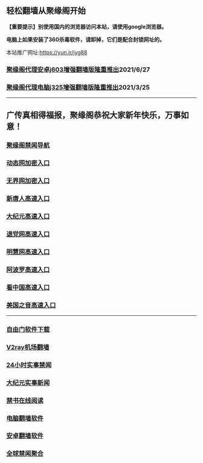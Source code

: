 ## 轻松翻墙从聚缘阁开始

**【重要提示】别使用国内的浏览器访问本站，请使用google浏览器。**

**电脑上如果安装了360杀毒软件，请卸掉，它们是配合封锁网址的。**

本站推广网址:https://yun.ir/jyg88

### [聚缘阁代理安卓j603增强翻墙版隆重推出](https://gitlab.com/juyuange/2/-/raw/master/j603.apk)2021/6/27

### [聚缘阁代理电脑j325增强翻墙版隆重推出](https://gitlab.com/juyuange/2/-/raw/master/j325dn.rar)2021/3/25

***

## **广传真相得福报，聚缘阁恭祝大家新年快乐，万事如意！**

### [聚缘阁禁闻导航](https://dt1.jyg4.xyz)

### [动态网加密入口](https://88t.jyg1.xyz/dwwe3/e444r)

### [无界网加密入口](https://88t.jyg1.xyz/afff/n12r)

### [新唐人高速入口](https://88t.jyg1.xyz/mmmg/e5n)

### [大纪元高速入口](https://88t.jyg1.xyz/yyyyy/e7n)

### [退党网高速入口](https://88t.jyg1.xyz/aakkk/e8m)

### [明慧网高速入口](https://88t.jyg1.xyz/aakkk/e3m)

### [阿波罗高速入口](https://88t.jyg1.xyz/aakkk/e13m)

### [看中国高速入口](https://88t.jyg1.xyz/aakkk/e11m)

### [美国之音高速入口](https://88t.jyg1.xyz/aakkk/e18m)

***






### [自由门软件下载](https://git.io/skyfree)

### [V2ray机场翻墙](https://github.com/bannedbook/fanqiang/wiki/V2ray%E6%9C%BA%E5%9C%BA)

### [24小时实事禁闻](https://github.com/fyvn2199/djy/blob/master/gb/n24hr.md?dfh#1)

### [大纪元实事新闻](https://github.com/fyvn2199/djy/blob/master/gb/nsc413.md?dfh#1)

### [禁书在线阅读](https://github.com/txyzum203/djy/blob/master/gb/9p.md?flntdtv#1)

### [电脑翻墙软件](https://github.com/Alvin9999/new-pac/wiki)

### [安卓翻墙软件](https://git.io/afq)

### [全球禁闻聚合](https://github.com/gfw-breaker/banned-news1/blob/master/README.md)












